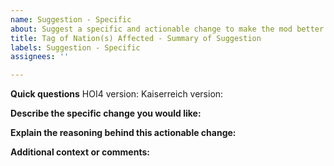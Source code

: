 ```yaml
---
name: Suggestion - Specific
about: Suggest a specific and actionable change to make the mod better. These suggestions should be under a paragraph in length, otherwise see 'Suggestion - Broad/Lore' below
title: Tag of Nation(s) Affected - Summary of Suggestion
labels: Suggestion - Specific
assignees: ''

---
```


**Quick questions**
HOI4 version:
Kaiserreich version:

**Describe the specific change you would like:**


**Explain the reasoning behind this actionable change:**


**Additional context or comments:**

